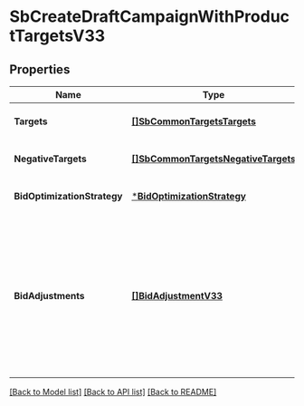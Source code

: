 # SbCreateDraftCampaignWithProductTargetsV33

## Properties
Name | Type | Description | Notes
------------ | ------------- | ------------- | -------------
**Targets** | [**[]SbCommonTargetsTargets**](SBCommonTargets_targets.md) |  | [optional] [default to null]
**NegativeTargets** | [**[]SbCommonTargetsNegativeTargets**](SBCommonTargets_negativeTargets.md) |  | [optional] [default to null]
**BidOptimizationStrategy** | [***BidOptimizationStrategy**](BidOptimizationStrategy.md) |  | [optional] [default to null]
**BidAdjustments** | [**[]BidAdjustmentV33**](BidAdjustmentV3_3.md) | List of bid adjustments for placement group and shopper segments. BidMultiplier cannot be specified when bidAdjustments are present. &#x60;Not supported for video campaigns&#x60; | [optional] [default to null]

[[Back to Model list]](../README.md#documentation-for-models) [[Back to API list]](../README.md#documentation-for-api-endpoints) [[Back to README]](../README.md)

